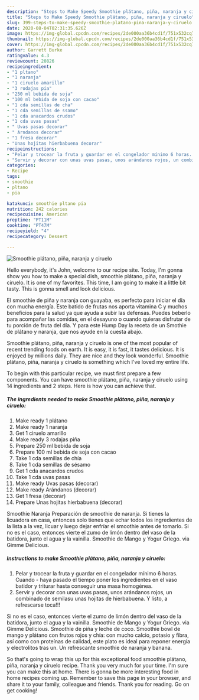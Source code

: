 ```yaml
---
description: "Steps to Make Speedy Smoothie plátano, piña, naranja y ciruelo"
title: "Steps to Make Speedy Smoothie plátano, piña, naranja y ciruelo"
slug: 399-steps-to-make-speedy-smoothie-platano-pina-naranja-y-ciruelo
date: 2020-08-04T02:31:35.626Z
image: https://img-global.cpcdn.com/recipes/2de000aa36b4cd1f/751x532cq70/smoothie-platano-pina-naranja-y-ciruelo-foto-principal.jpg
thumbnail: https://img-global.cpcdn.com/recipes/2de000aa36b4cd1f/751x532cq70/smoothie-platano-pina-naranja-y-ciruelo-foto-principal.jpg
cover: https://img-global.cpcdn.com/recipes/2de000aa36b4cd1f/751x532cq70/smoothie-platano-pina-naranja-y-ciruelo-foto-principal.jpg
author: Garrett Burke
ratingvalue: 4.3
reviewcount: 20826
recipeingredient:
- "1 pltano"
- "1 naranja"
- "1 ciruelo amarillo"
- "3 rodajas pia"
- "250 ml bebida de soja"
- "100 ml bebida de soja con cacao"
- "1 cda semillas de cha"
- "1 cda semillas de ssamo"
- "1 cda anacardos crudos"
- "1 cda uvas pasas"
- " Uvas pasas decorar"
- " Arndanos decorar"
- "1 fresa decorar"
- "Unas hojitas hierbabuena decorar"
recipeinstructions:
- "Pelar y trocear la fruta y guardar en el congelador mínimo 6 horas. Cuando haya pasado el tiempo poner los ingredientes en el vaso batidor y triturar hasta conseguir una masa homogénea."
- "Servir y decorar con unas uvas pasas, unos arándanos rojos, un combinado de semilasu unas hojitas de hierbabuena. Y listo, a refrescarse toca!!!"
categories:
- Recipe
tags:
- smoothie
- pltano
- pia

katakunci: smoothie pltano pia 
nutrition: 242 calories
recipecuisine: American
preptime: "PT11M"
cooktime: "PT47M"
recipeyield: "4"
recipecategory: Dessert

---
```



![Smoothie plátano, piña, naranja y ciruelo](https://img-global.cpcdn.com/recipes/2de000aa36b4cd1f/751x532cq70/smoothie-platano-pina-naranja-y-ciruelo-foto-principal.jpg)

Hello everybody, it's John, welcome to our recipe site. Today, I'm gonna show you how to make a special dish, smoothie plátano, piña, naranja y ciruelo. It is one of my favorites. This time, I am going to make it a little bit tasty. This is gonna smell and look delicious.

El smoothie de piña y naranja con guayaba, es perfecto para iniciar el día con mucha energía. Este batido de frutas nos aporta vitamina C y muchos beneficios para la salud ya que ayuda a subir las defensas. Puedes beberlo para acompañar las comidas, en el desayuno o cuando quieras disfrutar de tu porción de fruta del día. Y para este Hump Day la receta de un Smothie de plátano y naranja, que nos ayude en la cuesta abajo.

Smoothie plátano, piña, naranja y ciruelo is one of the most popular of recent trending foods on earth. It is easy, it is fast, it tastes delicious. It is enjoyed by millions daily. They are nice and they look wonderful. Smoothie plátano, piña, naranja y ciruelo is something which I've loved my entire life.


To begin with this particular recipe, we must first prepare a few components. You can have smoothie plátano, piña, naranja y ciruelo using 14 ingredients and 2 steps. Here is how you can achieve that.

<!--inarticleads1-->

##### The ingredients needed to make Smoothie plátano, piña, naranja y ciruelo:

1. Make ready 1 plátano
1. Make ready 1 naranja
1. Get 1 ciruelo amarillo
1. Make ready 3 rodajas piña
1. Prepare 250 ml bebida de soja
1. Prepare 100 ml bebida de soja con cacao
1. Take 1 cda semillas de chía
1. Take 1 cda semillas de sésamo
1. Get 1 cda anacardos crudos
1. Take 1 cda uvas pasas
1. Make ready  Uvas pasas (decorar)
1. Make ready  Arándanos (decorar)
1. Get 1 fresa (decorar)
1. Prepare Unas hojitas hierbabuena (decorar)


Smoothie Naranja Preparación de smoothie de naranja. Si tienes la licuadora en casa, entonces solo tienes que echar todos los ingredientes de la lista a la vez, licuar y luego dejar enfríar el smoothie antes de tomarlo. Si no es el caso, entonces vierte el zumo de limón dentro del vaso de la batidora, junto el agua y la vainilla. Smoothie de Mango y Yogur Griego. via Gimme Delicious. 

<!--inarticleads2-->

##### Instructions to make Smoothie plátano, piña, naranja y ciruelo:

1. Pelar y trocear la fruta y guardar en el congelador mínimo 6 horas. Cuando - haya pasado el tiempo poner los ingredientes en el vaso batidor y triturar hasta conseguir una masa homogénea.
1. Servir y decorar con unas uvas pasas, unos arándanos rojos, un combinado de semilasu unas hojitas de hierbabuena. Y listo, a refrescarse toca!!!


Si no es el caso, entonces vierte el zumo de limón dentro del vaso de la batidora, junto el agua y la vainilla. Smoothie de Mango y Yogur Griego. via Gimme Delicious. Smoothie de piña y leche de coco. Smoothie bowl de mango y plátano con frutos rojos y chía: con mucho calcio, potasio y fibra, así como con proteínas de calidad, este plato es ideal para reponer energía y electrolitos tras un. Un refrescante smoothie de naranja y banana. 

So that's going to wrap this up for this exceptional food smoothie plátano, piña, naranja y ciruelo recipe. Thank you very much for your time. I'm sure you can make this at home. There is gonna be more interesting food in home recipes coming up. Remember to save this page in your browser, and share it to your family, colleague and friends. Thank you for reading. Go on get cooking!
